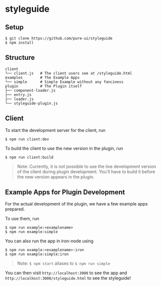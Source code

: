 # styleguide

## Setup

```
$ git clone https://github.com/pure-ui/styleguide
$ npm install
```

## Structure

```
client
└── client.js   # The client users see at /styleguide.html
examples        # The Example Apps
└── simple      # Simple Example without any fanciness
plugin          # The Plugin itself
├── component-loader.js
├── entry.js
├── loader.js
└── styleguide-plugin.js
```

## Client

To start the development server for the client, run

```
$ npm run client:dev
```

To build the client to use the new version in the plugin, run

```
$ npm run client:build
```

> Note: Currently, it is not possible to use the live development version of the client during plugin development. You'll have to build it before the new version appears in the plugin.

## Example Apps for Plugin Development

For the actual development of the plugin, we have a few example apps prepared.

To use them, run

```
$ npm run example:<examplename>
$ npm run example:simple
```

You can also run the app in iron-node using

```
$ npm run example:<examplename>:iron
$ npm run example:simple:iron
```

> Note: `$ npm start` aliases to `$ npm run simple`

You can then visit `http://localhost:3000` to see the app and `http://localhost:3000/styleguide.html` to see the styleguide!
